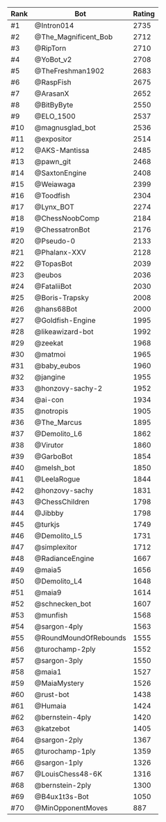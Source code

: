 Rank|Bot|Rating
---|---|---
#1|@Intron014|2735
#2|@The_Magnificent_Bob|2712
#3|@RipTorn|2710
#4|@YoBot_v2|2708
#5|@TheFreshman1902|2683
#6|@RaspFish|2675
#7|@ArasanX|2652
#8|@BitByByte|2550
#9|@ELO_1500|2537
#10|@magnusglad_bot|2536
#11|@expositor|2514
#12|@AKS-Mantissa|2485
#13|@pawn_git|2468
#14|@SaxtonEngine|2408
#15|@Weiawaga|2399
#16|@Toodfish|2304
#17|@Lynx_BOT|2274
#18|@ChessNoobComp|2184
#19|@ChessatronBot|2176
#20|@Pseudo-0|2133
#21|@Phalanx-XXV|2128
#22|@TopasBot|2039
#23|@eubos|2036
#24|@FataliiBot|2030
#25|@Boris-Trapsky|2008
#26|@hans68Bot|2000
#27|@Goldfish-Engine|1995
#28|@likeawizard-bot|1992
#29|@zeekat|1968
#30|@matmoi|1965
#31|@baby_eubos|1960
#32|@jangine|1955
#33|@honzovy-sachy-2|1952
#34|@ai-con|1934
#35|@notropis|1905
#36|@The_Marcus|1895
#37|@Demolito_L6|1862
#38|@Virutor|1860
#39|@GarboBot|1854
#40|@melsh_bot|1850
#41|@LeelaRogue|1844
#42|@honzovy-sachy|1831
#43|@ChessChildren|1798
#44|@Jibbby|1798
#45|@turkjs|1749
#46|@Demolito_L5|1731
#47|@simplexitor|1712
#48|@RadianceEngine|1667
#49|@maia5|1656
#50|@Demolito_L4|1648
#51|@maia9|1614
#52|@schnecken_bot|1607
#53|@munfish|1568
#54|@sargon-4ply|1563
#55|@RoundMoundOfRebounds|1555
#56|@turochamp-2ply|1552
#57|@sargon-3ply|1550
#58|@maia1|1527
#59|@MaiaMystery|1526
#60|@rust-bot|1438
#61|@Humaia|1424
#62|@bernstein-4ply|1420
#63|@katzebot|1405
#64|@sargon-2ply|1367
#65|@turochamp-1ply|1359
#66|@sargon-1ply|1326
#67|@LouisChess48-6K|1316
#68|@bernstein-2ply|1300
#69|@B4ux1t3s-Bot|1050
#70|@MinOpponentMoves|887
